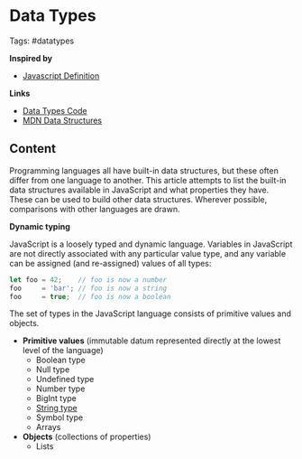 # Data Types

Tags: #datatypes

**Inspired by**
- [Javascript Definition](20220517161029_javascript-definition.md)

**Links**
- [Data Types Code](../first-splash/data-types.js)
- [MDN Data Structures](https://developer.mozilla.org/en-US/docs/Web/JavaScript/Data_structures)

## Content

Programming languages all have built-in data structures, but these often differ from one language to another. This article attempts to list the built-in data structures available in JavaScript and what properties they have. These can be used to build other data structures. Wherever possible, comparisons with other languages are drawn.

**Dynamic typing**

JavaScript is a loosely typed and dynamic language. Variables in JavaScript are not directly associated with any particular value type, and any variable can be assigned (and re-assigned) values of all types:

```javascript
let foo = 42;    // foo is now a number
foo     = 'bar'; // foo is now a string
foo     = true;  // foo is now a boolean
```

The set of types in the JavaScript language consists of primitive values and objects.

- **Primitive values** (immutable datum represented directly at the lowest level of the language)
  - Boolean type
  - Null type
  - Undefined type
  - Number type
  - BigInt type
  - [String type](../first-splash/strings.js)
  - Symbol type
  - Arrays
- **Objects** (collections of properties)
  - Lists